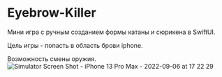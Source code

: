 # Eyebrow-Killer
Мини игра с ручным созданием формы катаны и сюрикена в SwiftUI.

Цель игры - попасть в область брови iphone.

Возможность смены оружия.
![Simulator Screen Shot - iPhone 13 Pro Max - 2022-09-06 at 17 22 29](https://user-images.githubusercontent.com/79677367/188611982-c876feaf-0cb2-4462-bc65-9a52ec876b63.png)
